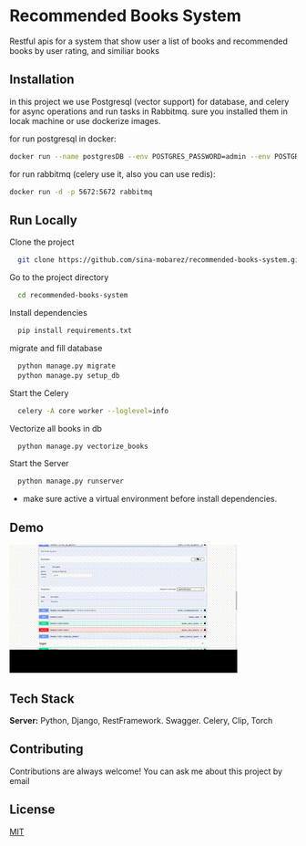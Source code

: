 
# Recommended Books System

Restful apis for a system that show user a list of books and recommended books by user rating, and similiar books




## Installation

in this project we use Postgresql (vector support) for database, and celery for async operations and run tasks in Rabbitmq.
sure you installed them in locak machine or use dockerize images.

for run postgresql in docker:

```bash
docker run --name postgresDB --env POSTGRES_PASSWORD=admin --env POSTGRES_DB=postgres --env POSTGRES_USER=postgres --env POSTGRES_HOST_AUTH_METHOD=trust --publish 5432:5432 --detach ankane/pgvector  
```
    
for run rabbitmq (celery use it, also you can use redis):

```bash
docker run -d -p 5672:5672 rabbitmq
```

## Run Locally

Clone the project

```bash
  git clone https://github.com/sina-mobarez/recommended-books-system.git
```

Go to the project directory

```bash
  cd recommended-books-system
```

Install dependencies

```bash
  pip install requirements.txt
```

migrate and fill database

```bash
  python manage.py migrate 
  python manage.py setup_db
```

Start the Celery

```bash
  celery -A core worker --loglevel=info
```


Vectorize all books in db

```bash
  python manage.py vectorize_books
```

Start the Server

```bash
  python manage.py runserver
```

* make sure active a virtual environment before install dependencies.
## Demo

![pipeline_recording](demo.gif)
## Tech Stack


**Server:** Python, Django, RestFramework. Swagger. Celery, Clip, Torch


## Contributing

Contributions are always welcome!
You can ask me about this project by email


## License

[MIT](https://choosealicense.com/licenses/mit/)


